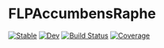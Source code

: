 # FLPAccumbensRaphe

[![Stable](https://img.shields.io/badge/docs-stable-blue.svg)](https://DarioSarra.github.io/FLPAccumbensRaphe.jl/stable/)
[![Dev](https://img.shields.io/badge/docs-dev-blue.svg)](https://DarioSarra.github.io/FLPAccumbensRaphe.jl/dev/)
[![Build Status](https://github.com/DarioSarra/FLPAccumbensRaphe.jl/actions/workflows/CI.yml/badge.svg?branch=main)](https://github.com/DarioSarra/FLPAccumbensRaphe.jl/actions/workflows/CI.yml?query=branch%3Amain)
[![Coverage](https://codecov.io/gh/DarioSarra/FLPAccumbensRaphe.jl/branch/main/graph/badge.svg)](https://codecov.io/gh/DarioSarra/FLPAccumbensRaphe.jl)
